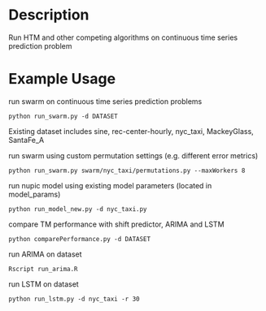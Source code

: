 # Description

Run HTM and other competing algorithms on continuous time series prediction problem

# Example Usage

run swarm on continuous time series prediction problems

	python run_swarm.py -d DATASET

Existing dataset includes sine, rec-center-hourly, nyc_taxi, MackeyGlass, SantaFe_A

run swarm using custom permutation settings (e.g. different error metrics)

	python run_swarm.py swarm/nyc_taxi/permutations.py --maxWorkers 8

run nupic model using existing model parameters (located in model_params)

	python run_model_new.py -d nyc_taxi.py

compare TM performance with shift predictor, ARIMA and LSTM

	python comparePerformance.py -d DATASET

run ARIMA on dataset

	Rscript run_arima.R

run LSTM on dataset

    python run_lstm.py -d nyc_taxi -r 30
